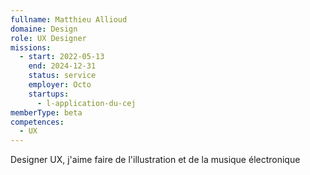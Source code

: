 ```yaml
---
fullname: Matthieu Allioud
domaine: Design
role: UX Designer
missions:
  - start: 2022-05-13
    end: 2024-12-31
    status: service
    employer: Octo
    startups:
      - l-application-du-cej
memberType: beta
competences:
  - UX
---
```

Designer UX, j'aime faire de l'illustration et de la musique électronique